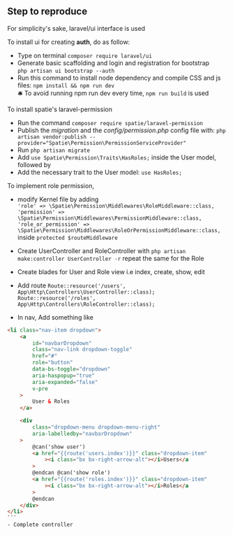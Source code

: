 ## Step to reproduce

For simplicity's sake, laravel/ui interface is used <br/>

To install ui for creating **auth**, do as follow:

-   Type on terminal `composer require laravel/ui`
-   Generate basic scaffolding and login and registration for bootstrap <br/>
    `php artisan ui bootstrap --auth`
-   Run this command to install node dependency and compile CSS and js files:
    `npm install && npm run dev` <br/>
    🛎️ To avoid running npm run dev every time, `npm run build` is used

To install spatie's laravel-permission

-   Run the command `composer require spatie/laravel-permission`
-   Publish the _migration_ and the _config/permission.php_ config file with:
    `php artisan vendor:publish --provider="Spatie\Permission\PermissionServiceProvider"`
-   Run `php artisan migrate`
-   Add `use Spatie\Permission\Traits\HasRoles;` inside the User model, followed by
-   Add the necessary trait to the User model:
    `use HasRoles;`<br/>

To implement role permission,

-   modify Kernel file by adding<br/>
    `'role' => \Spatie\Permission\Middlewares\RoleMiddleware::class,`<br/>
    `'permission' => \Spatie\Permission\Middlewares\PermissionMiddleware::class,`<br/>
    `'role_or_permission' => \Spatie\Permission\Middlewares\RoleOrPermissionMiddleware::class,`<br/>
    inside `protected $routeMiddleware`

-   Create UserController and RoleController with `php artisan make:controller UserController -r` repeat the same for the Role
-   Create blades for User and Role view i.e index, create, show, edit
-   Add route
    `Route::resource('/users', App\Http\Controllers\UserController::class);`
    `Route::resource('/roles', App\Http\Controllers\RoleController::class);`
-   In nav, Add something like

````html
<li class="nav-item dropdown">
    <a
        id="navbarDropdown"
        class="nav-link dropdown-toggle"
        href="#"
        role="button"
        data-bs-toggle="dropdown"
        aria-haspopup="true"
        aria-expanded="false"
        v-pre
    >
        User & Roles
    </a>

    <div
        class="dropdown-menu dropdown-menu-right"
        aria-labelledby="navbarDropdown"
    >
        @can('show user')
        <a href="{{route('users.index')}}" class="dropdown-item"
            ><i class="bx bx-right-arrow-alt"></i>Users</a
        >
        @endcan @can('show role')
        <a href="{{route('roles.index')}}" class="dropdown-item"
            ><i class="bx bx-right-arrow-alt"></i>Roles</a
        >
        @endcan
    </div>
</li>
``` 
- Complete controller

